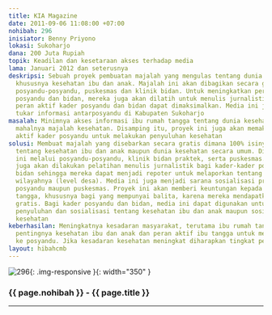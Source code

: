 ```yaml
---
title: KIA Magazine
date: 2011-09-06 11:08:00 +07:00
nohibah: 296
inisiator: Benny Priyono
lokasi: Sukoharjo
dana: 200 Juta Rupiah
topik: Keadilan dan kesetaraan akses terhadap media
lama: Januari 2012 dan seterusnya
deskripsi: Sebuah proyek pembuatan majalah yang mengulas tentang dunia kesehatan,
  khususnya kesehatan ibu dan anak. Majalah ini akan dibagikan secara gratis melalui
  posyandu-posyandu, puskesmas dan klinik bidan. Untuk meningkatkan peran aktif kader
  posyandu dan bidan, mereka juga akan dilatih untuk menulis jurnalistik sehingga
  peran aktif kader posyandu dan bidan dapat dimaksimalkan. Media ini juga menjadi
  tukar informasi antarposyandu di Kabupaten Sukoharjo
masalah: Minimnya akses informasi ibu rumah tangga tentang dunia kesehatan karena
  mahalnya majalah kesehatan. Disamping itu, proyek ini juga akan memaksimalkan peran
  aktif kader posyandu untuk melakukan penyuluhan kesehatan
solusi: Membuat majalah yang disebarkan secara gratis dimana 100% isinya mengulas
  tentang kesehatan ibu dan anak maupun dunia kesehatan secara umum. Distibusi majalah
  ini melalui posyandu-posyandu, klinik bidan praktek, serta puskesmas. Selain itu,
  juga akan dilakukan pelatihan menulis jurnalistik bagi kader-kader posyandu maupun
  bidan sehingga mereka dapat menjadi repoter untuk melaporkan tentang kesehatan di
  wilayahnya (level desa). Media ini juga menjadi sarana sosialisasi program-program
  posyandu maupun puskesmas. Proyek ini akan memberi keuntungan kepada ibu-ibu rumah
  tangga, khususnya bagi yang mempunyai balita, karena mereka mendapatkan informasi
  gratis. Bagi kader posyandu dan bidan, media ini dapat digunakan untuk melakukan
  penyuluhan dan sosialisasi tentang kesehatan ibu dan anak maupun sosialisasi program-program
  kesehatan
keberhasilan: Meningkatnya kesadaran masyarakat, terutama ibu rumah tangga, tentang
  pentingnya kesehatan ibu dan anak dan peran aktif ibu tangga untuk membawa anaknya
  ke posyandu. Jika kesadaran kesehatan meningkat diharapkan tingkat penyakit menurun
layout: hibahcmb
---
```


![296](/static/img/hibahcmb/296.png){: .img-responsive }{: width="350" }

### {{ page.nohibah }} - {{ page.title }}

---
